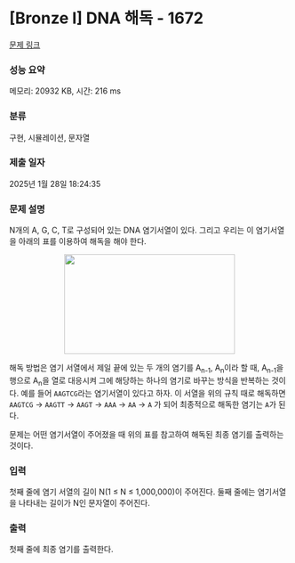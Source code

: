 # [Bronze I] DNA 해독 - 1672 

[문제 링크](https://www.acmicpc.net/problem/1672) 

### 성능 요약

메모리: 20932 KB, 시간: 216 ms

### 분류

구현, 시뮬레이션, 문자열

### 제출 일자

2025년 1월 28일 18:24:35

### 문제 설명

<p>N개의 A, G, C, T로 구성되어 있는 DNA 염기서열이 있다. 그리고 우리는 이 염기서열을 아래의 표를 이용하여 해독을 해야 한다.</p>

<p style="text-align: center;"><img alt="" height="179" src="https://www.acmicpc.net/JudgeOnline/upload/201005/pyuo.PNG" width="307"></p>

<p>해독 방법은 염기 서열에서 제일 끝에 있는 두 개의 염기를 A<sub>n-1</sub>, A<sub>n</sub>이라 할 때, A<sub>n-1</sub>을 행으로 A<sub>n</sub>을 열로 대응시켜 그에 해당하는 하나의 염기로 바꾸는 방식을 반복하는 것이다.  예를 들어 <code>AAGTCG</code>라는 염기서열이 있다고 하자. 이 서열을 위의 규칙 때로 해독하면 <code>AAGTCG</code> → <code>AAGTT</code> → <code>AAGT</code> → <code>AAA</code> → <code>AA</code> → <code>A</code> 가 되어 최종적으로 해독한 염기는 <code>A</code>가 된다.</p>

<p>문제는 어떤 염기서열이 주어졌을 때 위의 표를 참고하여 해독된 최종 염기를 출력하는 것이다.</p>

### 입력 

 <p>첫째 줄에 염기 서열의 길이 N(1 ≤ N ≤ 1,000,000)이 주어진다. 둘째 줄에는 염기서열을 나타내는 길이가 N인 문자열이 주어진다.</p>

### 출력 

 <p>첫째 줄에 최종 염기를 출력한다.</p>

